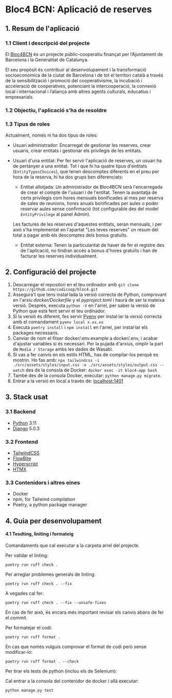 # Bloc4 BCN: Aplicació de reserves

## 1. Resum de l'aplicació

### 1.1 Client i descripció del projecte

El [Bloc4BCN](https://bloc4.coop/) és un projecte públic-cooperatiu finançat per l’Ajuntament de Barcelona i la Generalitat de Catalunya.

El seu propòsit és contribuir al desenvolupament i la transformació socioeconòmica de la ciutat de Barcelona i de tot el territori català a través de la sensibilització i promoció del cooperativisme, la incubació i acceleració de cooperatives, potenciant la intercooperació, la connexió local i internacional i l’aliança amb altres agents culturals, educatius i empresarials.

### 1.2 Objectiu, l'aplicació s'ha de resoldre

### 1.3 Tipus de roles

Actualment, només ni ha dos tipus de roles:

- Usuari administrador: Encarregat de gestionar les reserves, crear usuaris, crear entitats i gestionar els privilegis de les entitats.

- Usuari d'una entitat: Per fer servir l'aplicació de reserves, un usuari ha de pertànyer a una entitat. Tot i que hi ha quatre tipus d'entitats (`EntityTypesChoices`), que tenen descomptes diferents en el preu per hora de la reserva, hi ha dos grups ben diferenciats:

  - Entitat allotjada: Un administrador de Bloc4BCN serà l'encarregada de crear el compte de l'usuari i de l'entitat. Tenen la avantatja de certs privilegis com hores mensuals bonificades al mes per reserva de sales de reunions, hores anuals bonificades per aules o poder reservar aules sense confirmació (tot configurable des del model `EntityPrivilege` al panel Admin).

  Les factures de les reserves d'aquestes entitats, seran mensuals, i per això s'ha implementat en l'apartat "Les teves reserves" un resum del total a pagar amb els descomptes dels bonus gratuïts.

  - Entitat externa: Tenen la particularitat de haver de fer el registre des de l'aplicació, no tindran accés a bonus d'hores gratuïts i han de facturar les reserves individualment.

## 2. Configuració del projecte

1. Descarregar el repositori en el teu ordinador amb `git clone https://github.com/codicoop/bloc4.git`
2. Assegura't que tens instal·lada la versió correcta de Python, comprovant en l'arxiu _docker/Dockerfile_ y el _pyproject.toml_ i haurà de ser la mateixa versió. Després, executa `python -V` en l'arrel, per saber la versió de Python que està fent servir el teu ordinador.
3. Si la versió és diferent, fes servir [Pyenv](https://github.com/pyenv/pyenv) per instal·lar la versió correcta amb el comandament `pyenv local x.xx.xx`
4. Executa `poetry install` i `npm install` en l'arrel, per instal·lar els packages necessaris.
5. Canviar de nom el fitxer docker/.env.example a docker/.env, i acabar d'ajustar variables si és necessari. Per la pujada d'arxius, omplir la part de `Media / Storage` ambs les dades de Wasabi.
6. Si vas a fer canvis en els estils HTML, has de compilar-los perquè es mostrin. Ho fas amb: `npx tailwindcss -i ./src/assets/styles/input.css -o ./src/assets/styles/output.css --watch` des de la consola de Docker: `docker exec -it bloc4-app bash`
7. També des de la consola Docker, executar: `python manage.py migrate`.
8. Entrar a la versió en local a través de: [localhost:1401](http://localhost:1401)

## 3. Stack usat

### 3.1 Backend

- [Python](https://www.python.org/) 3.11
- [Django](https://www.djangoproject.com/) 5.0.3

### 3.2 Frontend

- [TailwindCSS](https://tailwindcss.com/)
- [FlowBite](https://github.com/themesberg/flowbite)
- [Hyperscript](https://hyperscript.org/)
- [HTMX](https://htmx.org/)

### 3.3 Contenidors i altres eines

- Docker
- npm, for Tailwind compilation
- Poetry, a python package manager

## 4. Guia per desenvolupament

#### 4.1 Tesdting, liniting i formateig

Comandaments que cal executar a la carpeta arrel del projecte.

Per validar el linting:

    poetry run ruff check .

Per arreglar problemes generals de linting:

    poetry run ruff check . --fix

A vegades cal fer:

    poetry run ruff check . --fix --unsafe-fixes

En cas de fer això, és encara més important revisar els canvis abans de fer
el commit.

Per formatejar el codi:

    poetry run ruff format .

En cas que només vulguis comprovar el format de codi però sense modificar-lo:

    poetry run ruff format . --check

Per tirar els tests de python (inclou els de Selenium):

Cal entrar a la consola del contenidor de docker i allà executar:

    python manage.py test
